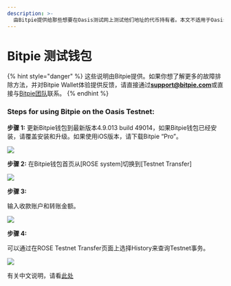 ```yaml
---
description: >-
  由Bitpie提供给那些想要在Oasis测试网上测试他们地址的代币持有者。本文不适用于Oasis主网的用户。
---
```


# Bitpie 测试钱包

{% hint style="danger" %}
这些说明由Bitpie提供。如果你想了解更多的故障排除方法，并对Bitpie Wallet体验提供反馈，请直接通过**support@bitpie.com**或直接与[Bitpie团队](www.bitpiehk.com)联系。
{% endhint %}

### Steps for using Bitpie on the Oasis Testnet:

**步骤 1:** 更新Bitpie钱包到最新版本4.9.013 build 49014，如果Bitpie钱包已经安装，请覆盖安装和升级。如果使用iOS版本，请下载Bitpie “Pro”。

![](../../../.gitbook/assets/screen-shot-2020-11-16-at-8.27.48-pm.png)

**步骤 2:** 在Bitpie钱包首页从[ROSE system]切换到[Testnet Transfer]

![](https://lh4.googleusercontent.com/xYKA_b-hscv2nyHOODZ-0fN7WjKRvMt6bktTdTeYZ9yPC9YICDmwqA-c9j_e-xdCJHvSB5rG7ws2dqDi5nUmjzsgGdLZR7QgkzaW2NtL0b6VNbFXvpudweVOxagEqAVVdviKBc3O)

**步骤 3:**

输入收款账户和转账金额。

![](https://lh5.googleusercontent.com/US9PYLgxe2SKdE4LxpK7zUlne_SiQiSv284CXHsrPJLDxXC1AvBHH6wDI1UUwt4ytLng69NOLVS8u-cLzDrjiom0e8ggf71j9msUPywk7OTtk_J4Gccsici_3V0_tb7Ipy6lTYmH)

**步骤 4:**

可以通过在ROSE Testnet Transfer页面上选择History来查询Testnet事务。

![](https://lh4.googleusercontent.com/wZuz_iw3_uceyuKXf7gU78k8DoPPmnkVWb3ajHtZPpDSWJUqEVorQY-nYyYsaxk_c1pKApR2aO8rFahs9LTiFKoLd-uCEljzL-4rBc8Y8tQKqN5p2MbKjgxFSqJ3qi_b7mkjjbVV)

有关中文说明，请看[此处](https://www.yuque.com/docs/share/c3d327df-0eae-4eb8-af82-fdda49a97b36)
